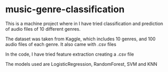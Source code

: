 # music-genre-classification

This is a machine project where in I have tried classification and prediction of audio files of 10 different genres.

The dataset was taken from Kaggle, which includes 10 genres, and 100 audio files of each genre. It also came with .csv files

In the code, I have tried feature extraction creating a .csv file

The models used are LogisticRegression, RandomForest, SVM and KNN

